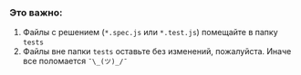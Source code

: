 ### Это важно:
1. Файлы с решением (`*.spec.js` или `*.test.js`) помещайте в папку `tests`
2. Файлы вне папки `tests` оставьте без изменений, пожалуйста. Иначе все поломается `¯\_(ツ)_/¯`
